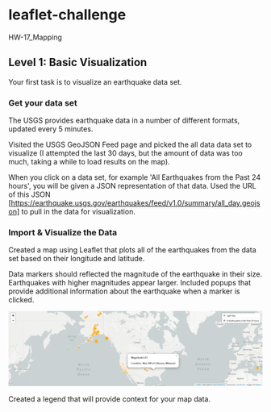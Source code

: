 # leaflet-challenge
HW-17_Mapping


## Level 1: Basic Visualization

Your first task is to visualize an earthquake data set.


### Get your data set

The USGS provides earthquake data in a number of different formats, updated every 5 minutes. 

Visited the USGS GeoJSON Feed page and picked the all data data set to visualize (I attempted the last 30 days, but the amount of data was too much, taking a while to load results on the map). 

When you click on a data set, for example 'All Earthquakes from the Past 24 hours', you will be given a JSON representation of that data. Used the URL of this JSON [https://earthquake.usgs.gov/earthquakes/feed/v1.0/summary/all_day.geojson] to pull in the data for visualization.




### Import & Visualize the Data

Created a map using Leaflet that plots all of the earthquakes from the data set based on their longitude and latitude.

Data markers should reflected the magnitude of the earthquake in their size. Earthquakes with higher magnitudes appear larger.
Included popups that provide additional information about the earthquake when a marker is clicked.


![dayEarthquake_noLegend.png](dayEarthquake_noLegend.png)

Created a legend that will provide context for your map data.
